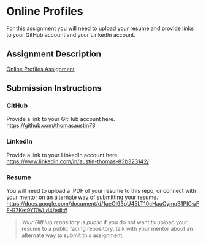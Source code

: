 # Online Profiles
For this assignment you will need to upload your resume and provide links to your GitHub account and your LinkedIn account.

## Assignment Description
[Online Profiles Assignment](https://education.launchcode.org/liftoff/modules/assignments/online-profiles)

## Submission Instructions
 
### GitHub
Provide a link to your GitHub account here.
 https://github.com/thomasaustin78
### LinkedIn
Provide a link to your LinkedIn account here.
https://www.linkedin.com/in/austin-thomas-83b323142/
### Resume
You will need to upload a .PDF of your resume to this repo, or connect with your mentor on an alternate way of submitting your resume.
https://docs.google.com/document/d/1ueOl93pU45LT10cHauCymqB1PICwFF-R7Ket9YDWLd4/edit#
> *Your GitHub repository is public* if you do not want to upload your resume to a public facing repository, talk with your mentor about an alternate way to submit this assignment.
